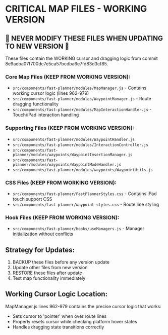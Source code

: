 # CRITICAL MAP FILES - WORKING VERSION

## 🚨 NEVER MODIFY THESE FILES WHEN UPDATING TO NEW VERSION 🚨

These files contain the WORKING cursor and dragging logic from commit 8e9aeba07f700dc7e5ca57bcdba6e7fd83d3cf85.

### Core Map Files (KEEP FROM WORKING VERSION):
- `src/components/fast-planner/modules/MapManager.js` - Contains working cursor logic (lines 962-979)
- `src/components/fast-planner/modules/WaypointManager.js` - Route dragging functionality
- `src/components/fast-planner/modules/MapInteractionHandler.js` - Touch/iPad interaction handling

### Supporting Files (KEEP FROM WORKING VERSION):
- `src/components/fast-planner/modules/WaypointHandler.js`
- `src/components/fast-planner/modules/InteractionController.js`
- `src/components/fast-planner/modules/waypoints/WaypointInsertionManager.js`
- `src/components/fast-planner/modules/waypoints/WaypointModeHandler.js`
- `src/components/fast-planner/modules/waypoints/WaypointUtils.js`

### CSS Files (KEEP FROM WORKING VERSION):
- `src/components/fast-planner/FastPlannerStyles.css` - Contains iPad touch support CSS
- `src/components/fast-planner/waypoint-styles.css` - Route line styling

### Hook Files (KEEP FROM WORKING VERSION):
- `src/components/fast-planner/hooks/useManagers.js` - Manager initialization without conflicts

## Strategy for Updates:
1. BACKUP these files before any version update
2. Update other files from new version
3. RESTORE these files after update
4. Test map functionality immediately

## Working Cursor Logic Location:
MapManager.js lines 962-979 contains the precise cursor logic that works:
- Sets cursor to 'pointer' when over route lines
- Properly resets cursor while checking platform hover states
- Handles dragging state transitions correctly